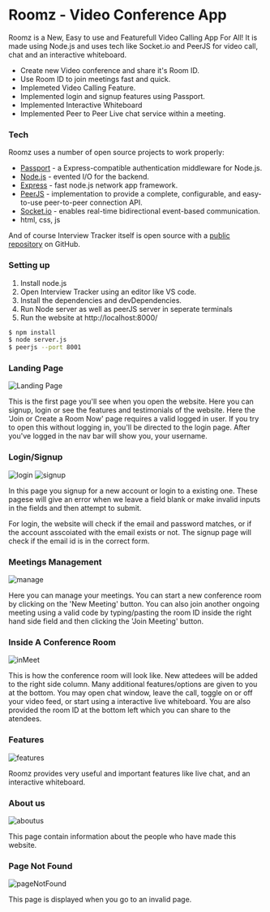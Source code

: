 # Roomz - Video Conference App

Roomz is a New, Easy to use and Featurefull Video Calling App For All! It is made using Node.js and uses tech like Socket.io and PeerJS for video call, chat and an interactive whiteboard.

  - Create new Video conference and share it's Room ID.
  - Use Room ID to join meetings fast and quick.
  - Implemeted Video Calling Feature.
  - Implemented login and signup features using Passport.
  - Implemented Interactive Whiteboard
  - Implemented Peer to Peer Live chat service within a meeting.

### Tech

Roomz uses a number of open source projects to work properly:

* [Passport] - a Express-compatible authentication middleware for Node.js.
* [Node.js] - evented I/O for the backend.
* [Express] - fast node.js network app framework.
* [PeerJS] - implementation to provide a complete, configurable, and easy-to-use peer-to-peer connection API.
* [Socket.io] - enables real-time bidirectional event-based communication.
* html, css, js

And of course Interview Tracker itself is open source with a [public repository][repo]
on GitHub.

### Setting up

1. Install node.js
2. Open Interview Tracker using an editor like VS code.
3. Install the dependencies and devDependencies.
4. Run Node server as well as peerJS server in seperate terminals
5. Run the website at http://localhost:8000/

```sh
$ npm install
$ node server.js
$ peerjs --port 8001
```

### Landing Page

![Landing Page](https://imgur.com/B5q2la5.jpg)

This is the first page you'll see when you open the website. Here you can signup, login or see the features and testimonials of the website. 
Here the 'Join or Create a Room Now' page requires a valid logged in user. If you try to open this without logging in, you'll be directed to the login page.
After you've logged in the nav bar will show you, your username.

### Login/Signup

![login](https://imgur.com/upt4aeA.jpg)
![signup](https://imgur.com/BmyYDsh.jpg)

In this page you signup for a new account or login to a existing one. These pagese will give an error when we leave a field blank or make invalid inputs in the fields and then attempt to submit.

For login, the website will check if the email and password matches, or if the account asscoiated with the email exists or not. The signup page will check if the email id is in the correct form.

### Meetings Management

![manage](https://imgur.com/YUk7FbI.jpg)

Here you can manage your meetings. You can start a new conference room by clicking on the 'New Meeting' button. You can also join another ongoing meeting using a valid code
by typing/pasting the room ID inside the right hand side field and then clicking the 'Join Meeting' button.

### Inside A Conference Room

![inMeet](https://imgur.com/IWBEG6E.jpg)

This is how the conference room will look like. New attedees will be added to the right side column. Many additional features/options are given to you at the bottom. 
You may open chat window, leave the call, toggle on or off your video feed, or start using a interactive live whiteboard. You are also provided the room ID at the
bottom left which you can share to the atendees.

### Features

![features](https://imgur.com/YXVMDSc.jpg)

Roomz provides very useful and important features like live chat, and an interactive whiteboard.

### About us

![aboutus](https://imgur.com/ovQMYOq.jpg)

This page contain information about the people who have made this website.

### Page Not Found

![pageNotFound](https://imgur.com/FLt3JsK.jpg)

This page is displayed when you go to an invalid page.

   [repo]: <https://github.com/RKSM-GIT/Roomz>
   [markdown-it]: <https://github.com/markdown-it/markdown-it>
   [node.js]: <http://nodejs.org>
   [express]: <http://expressjs.com>
   [passport]: <https://www.npmjs.com/package/passport>
   [PeerJS]: <https://peerjs.com/>
   [Socket.io]: <https://www.npmjs.com/package/socket.io>
